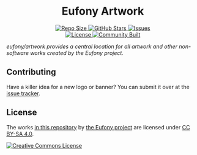<h1 align="center">Eufony Artwork</h1>

<p align="center">
    <a href="#">
        <img alt="Repo Size" src="https://img.shields.io/github/repo-size/eufony/artwork?label=Repo%20Size">
    </a>
    <a href="https://github.com/eufony/artwork">
        <img alt="GitHub Stars" src="https://img.shields.io/github/stars/eufony/artwork?label=GitHub%20Stars">
    </a>
    <a href="https://github.com/eufony/artwork/issues">
        <img alt="Issues" src="https://img.shields.io/github/issues/eufony/artwork/open?label=Issues">
    </a>
    <br>
    <a href="https://github.com/eufony/artwork#license">
        <img alt="License" src="https://img.shields.io/github/license/eufony/artwork?label=License">
    </a>
    <a href="https://github.com/eufony/artwork#contributing">
        <img alt="Community Built" src="https://img.shields.io/badge/Made%20with-%E2%9D%A4-red">
    </a>
</p>

*eufony/artwork provides a central location for all artwork and other non-software works created by the Eufony project.*

## Contributing

Have a killer idea for a new logo or banner? You can submit it over at
the [issue tracker](https://github.com/eufony/artwork/issues).

## License

The works <a rel="cc:attributionURL" href="https://github.com/eufony/artwork">in this repository</a> by
<a rel="cc:attributionURL dct:creator" property="cc:attributionName" href="https://eufony.org/">the Eufony project</a>
are licensed under <a href="http://creativecommons.org/licenses/by-sa/4.0/" rel="license noopener noreferrer">
CC BY-SA 4.0</a>.

<a rel="license noopener noreferrer" href="http://creativecommons.org/licenses/by-sa/4.0/">
    <img alt="Creative Commons License" style="border-width:0" src="https://i.creativecommons.org/l/by-sa/4.0/88x31.png" />
</a>
